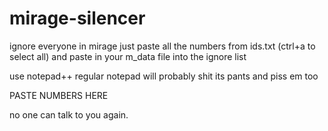 # mirage-silencer
ignore everyone in mirage
 just paste all the numbers from ids.txt (ctrl+a to select all) and paste in your m_data file into the ignore list
 
 use notepad++ regular notepad will probably shit its pants and piss em too
 
 <entry key="ignored_player_ids">PASTE NUMBERS HERE</entry>
 
 no one can talk to you again.

